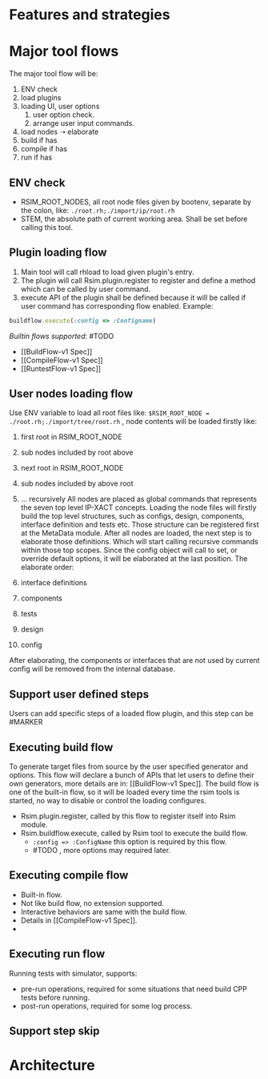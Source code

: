



# Features and strategies

# Major tool flows
The major tool flow will be:
1. ENV check
2. load plugins
3. loading UI, user options
	1. user option check.
	2. arrange user input commands.
4. load nodes ➝ elaborate
5. build if has
6. compile if has
7. run if has
## ENV check
*   RSIM_ROOT_NODES, all root node files given by bootenv, separate by the colon, like: `./root.rh;./import/ip/root.rh`
*   STEM, the absolute path of current working area. Shall be set before calling this tool.
## Plugin loading flow
1. Main tool will call rhload to load given plugin's entry.
2. The plugin will call Rsim.plugin.register to register and define a method which can be called by user command.
3. execute API of the plugin shall be defined because it will be called if user command has corresponding flow enabled.
Example:
```ruby
buildflow.execute(:config => :Configname)
```

*Builtin flows supported*:
#TODO
- [[BuildFlow-v1 Spec]]
- [[CompileFlow-v1 Spec]]
- [[RuntestFlow-v1 Spec]]

## User nodes loading flow
Use ENV variable to load all root files like: `$RSIM_ROOT_NODE = ./root.rh;./import/tree/root.rh` , node contents will be loaded firstly like:
1. first root in RSIM\_ROOT\_NODE
2. sub nodes included by root above
3. next root in RSIM\_ROOT\_NODE
4. sub nodes included by above root
5. ... recursively
All nodes are placed as global commands that represents the seven top level IP-XACT concepts.
Loading the node files will firstly build the top level structures, such as configs, design, components, interface definition and tests etc. Those structure can be registered first at the MetaData module.
After all nodes are loaded, the next step is to elaborate those definitions. Which will start calling recursive commands within those top scopes. Since the config object will call to set, or override default options, it will be elaborated at the last position. The elaborate order:

1. interface definitions
2. components
3. tests
4. design
5. config

After elaborating, the components or interfaces that are not used by current config will be removed from the internal database.

## Support user defined steps
Users can add specific steps of a loaded flow plugin, and this step can be #MARKER


## Executing build flow
To generate target files from source by the user specified generator and options.
This flow will declare a bunch of APIs that let users to define their own generators, more details are in: [[BuildFlow-v1 Spec]].
The build flow is one of the built-in flow, so it will be loaded every time the rsim tools is started, no way to disable or control the loading configures.
- Rsim.plugin.register, called by this flow to register itself into Rsim module.
- Rsim.buildflow.execute, called by Rsim tool to execute the build flow.
	- `:config => :ConfigName` this option is required by this flow.
	- #TODO , more options may required later.
## Executing compile flow
- Built-in flow.
- Not like build flow, no extension supported.
- Interactive behaviors are same with the build flow.
- Details in [[CompileFlow-v1 Spec]].
- 
## Executing run flow
Running tests with simulator, supports:
- pre-run operations, required for some situations that need build CPP tests before running.
- post-run operations, required for some log process.
## Support step skip


# Architecture
